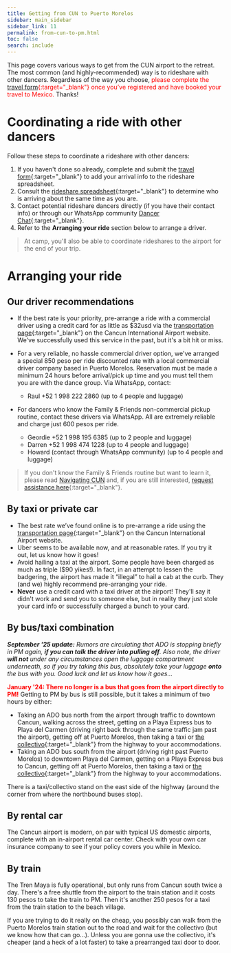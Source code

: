 ```yaml
---
title: Getting from CUN to Puerto Morelos
sidebar: main_sidebar
sidebar_link: 11
permalink: from-cun-to-pm.html
toc: false
search: include
---
```


This page covers various ways to get from the CUN airport to the retreat. The most common (and highly-recommended) way is to rideshare with other dancers. Regardless of the way you choose, <span style="color: red">please complete the [travel form](https://docs.google.com/forms/d/e/1FAIpQLSex7cyDs_Xf33rAxqU2S749xG_MB4lMQk3fPvF_p0JkkoKyTg/viewform){:target="_blank"} once you’ve registered and have booked your travel to Mexico.</span> Thanks!

<!--# Group rate rides

Once you clear customs at CUN, the scene is quite a zoo! But no need to be intimidated; it’s part of the adventure! To lessen your potential overwhelm, we are arranging rides for all who want them. 

- We’ll connect you with your driver and he will meet you at the curb.
- Our discounted rate is 650 pesos or $35 per car, paid directly to the driver upon arrival in Puerto Morelos. This price is definitely the best rate for a private car and 1/2 the price of getting into a taxi at the airport without an advance reservation!
- To use our service, you must complete the [**travel form**](https://docs.google.com/forms/d/e/1FAIpQLSex7cyDs_Xf33rAxqU2S749xG_MB4lMQk3fPvF_p0JkkoKyTg/viewform){:target="_blank"} well in advance of your arrival date.
-->

# Coordinating a ride with other dancers

Follow these steps to coordinate a rideshare with other dancers:
1. If you haven't done so already, complete and submit the [travel form](https://docs.google.com/forms/d/e/1FAIpQLSex7cyDs_Xf33rAxqU2S749xG_MB4lMQk3fPvF_p0JkkoKyTg/viewform){:target="_blank"} to add your arrival info to the rideshare spreadsheet.
2. Consult the [rideshare spreadsheet](https://docs.google.com/spreadsheets/d/e/2PACX-1vSZSq4OF3O0hydC8OsEiC3n-gKzCRPGZj7wdRLIrn2qmSydI9kxBq9tinuZeEohARD7pqrylkqyNyrQ/pubhtml?gid=1287951932&single=true){:target="_blank"} to determine who is arriving about the same time as you are.
3. Contact potential rideshare dancers directly (if you have their contact info) or through our WhatsApp community [Dancer Chat](https://chat.whatsapp.com/EMbSgSrfAhiFqgHSPwd7mH){:target="_blank"}.
4. Refer to the **Arranging your ride** section below to arrange a driver.

> At camp, you'll also be able to coordinate rideshares to the airport for the end of your trip.

# Arranging your ride

## Our driver recommendations

- If the best rate is your priority, pre-arrange a ride with a commercial driver using a credit card for as little as $32usd via the [transportation page](https://www.cancunairport.com/transportation.html){:target="_blank"} on the Cancun International Airport website. We've successfully used this service in the past, but it's a bit hit or miss.

- For a very reliable, no hassle commercial driver option, we've arranged a special 850 peso per ride discounted rate with a local commercial driver company based in Puerto Morelos. Reservation must be made a minimum 24 hours before arrival/pick up time and you must tell them you are with the dance group. Via WhatsApp, contact:
  - Raul +52 1 998 222 2860 (up to 4 people and luggage)

- For dancers who know the Family & Friends non-commercial pickup routine, contact these drivers via WhatsApp. All are extremely reliable and charge just 600 pesos per ride.
  - Geordie +52 1 998 195 6385 (up to 2 people and luggage)
  - Darren  +52 1 998 474 1228 (up to 4 people and luggage)
  - Howard  (contact through WhatsApp community) (up to 4 people and luggage)

> If you don't know the Family & Friends routine but want to learn it, please read [Navigating CUN](navigating-cun.md) and, if you are still interested, [request assistance here](https://docs.google.com/forms/d/e/1FAIpQLSeKsY-e9iy44578E1ijjs_g5Bwi1gZCuW439N1bOBlL76U5qg/viewform){:target="_blank"}.

## By taxi or private car

- The best rate we’ve found online is to pre-arrange a ride using the [transportation page](https://www.cancunairport.com/transportation.html){:target="_blank"} on the Cancun International Airport website.
- Uber seems to be available now, and at reasonable rates. If you try it out, let us know how it goes!
- Avoid hailing a taxi at the airport. Some people have been charged as much as triple ($90 yikes!). In fact, in an attempt to lessen the badgering, the airport has made it “illegal” to hail a cab at the curb. They (and we) highly recommend pre-arranging your ride.
- **Never** use a credit card with a taxi driver at the airport! They'll say it didn't work and send you to someone else, but in reality they just stole your card info or successfully charged a bunch to your card.

## By bus/taxi combination

***September '25 update:** Rumors are circulating that ADO is stopping briefly in PM again, **if you can talk the driver into pulling off**. Also note, the driver **will not** under any circumstances open the luggage compartment underneath, so if you try taking this bus, absolutely take your luggage **onto** the bus with you. Good luck and let us know how it goes...*

<span style="color: red">**January '24: There no longer is a bus that goes from the airport directly to PM!**</span> Getting to PM by bus is still possible, but it takes a minimum of two hours by either:

- Taking an ADO bus north from the airport through traffic to downtown Cancun, walking across the street, getting on a Playa Express bus to Playa del Carmen (driving right back through the same traffic jam past the airport), getting off at Puerto Morelos, then taking a taxi or [the collectivo](https://puertomorelos.mx/producto/colectivos/){:target="_blank"} from the highway to your accommodations.
- Taking an ADO bus south from the airport (driving right past Puerto Morelos) to downtown Playa del Carmen, getting on a Playa Express bus to Cancun, getting off at Puerto Morelos, then taking a taxi  or [the collectivo](https://puertomorelos.mx/producto/colectivos/){:target="_blank"} from the highway to your accommodations.

There is a taxi/collectivo stand on the east side of the highway (around the corner from where the northbound buses stop).

## By rental car

The Cancun airport is modern, on par with typical US domestic airports, complete with an in-airport rental car center. Check with your own car insurance company to see if your policy covers you while in Mexico.

## By train

The Tren Maya is fully operational, but only runs from Cancun south twice a day. There's a free shuttle from the airport to the train station and it costs 130 pesos to take the train to PM. Then it's another 250 pesos for a taxi from the train station to the beach village.

If you are trying to do it really on the cheap, you possibly can walk from the Puerto Morelos train station out to the road and wait for the collectivo (but we know how that can go...). Unless you are gonna use the collectivo, it's cheaper (and a heck of a lot faster) to take a prearranged taxi door to door.